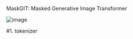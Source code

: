 MaskGIT: Masked Generative Image Transformer

![image](https://github.com/user-attachments/assets/04723d00-0575-4d59-ac5d-1d4ee4f19b3e)

  #1. tokenizer
  
